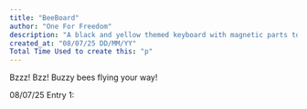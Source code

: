 ```yaml
---
title: "BeeBoard"
author: "One For Freedom"
description: "A black and yellow themed keyboard with magnetic parts to connect with eachother!"
created_at: "08/07/25 DD/MM/YY"
Total Time Used to create this: "p"
---
```


Bzzz! Bzz! Buzzy bees flying your way!

08/07/25
Entry 1:
